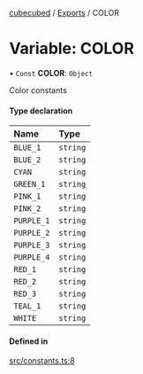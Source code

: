 [cubecubed](/reference/README.md) / [Exports](/reference/modules.md) / COLOR

# Variable: COLOR

• `Const` **COLOR**: `Object`

Color constants

#### Type declaration

| Name | Type |
| :------ | :------ |
| `BLUE_1` | `string` |
| `BLUE_2` | `string` |
| `CYAN` | `string` |
| `GREEN_1` | `string` |
| `PINK_1` | `string` |
| `PINK_2` | `string` |
| `PURPLE_1` | `string` |
| `PURPLE_2` | `string` |
| `PURPLE_3` | `string` |
| `PURPLE_4` | `string` |
| `RED_1` | `string` |
| `RED_2` | `string` |
| `RED_3` | `string` |
| `TEAL_1` | `string` |
| `WHITE` | `string` |

#### Defined in

[src/constants.ts:8](https://github.com/imaphatduc/cubecubed/blob/ec15a85/src/constants.ts#L8)
